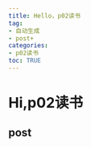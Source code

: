 ```yaml
---
title: Hello，p02读书
tag: 
- 自动生成
- post+
categories:
- p02读书
toc: TRUE
---
```

<h1 id="hip02读书">Hi,p02读书</h1>
<h2 id="post">post</h2>
